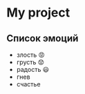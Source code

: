 # My project
## Список эмоций
* злость :rage:
* грусть :worried:
* радость :smiley:
* гнев
* счастье
